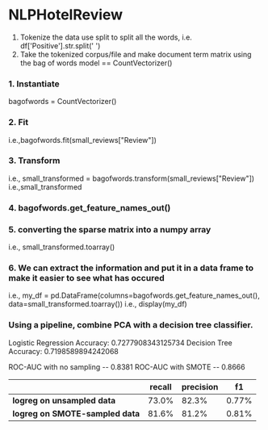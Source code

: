 # NLPHotelReview

1. Tokenize the data
use split to split all the words, i.e. df['Positive'].str.split(' ')
2. Take the tokenized corpus/file and make document term matrix using the bag of words model  == CountVectorizer()

### 1. Instantiate 
bagofwords = CountVectorizer()

### 2. Fit 
i.e.,bagofwords.fit(small_reviews["Review"])

### 3. Transform
i.e., small_transformed = bagofwords.transform(small_reviews["Review"])
 i.e.,small_transformed

### 4. bagofwords.get_feature_names_out()


### 5. converting the sparse matrix into a numpy array
i.e., small_transformed.toarray()

### 6.  We can extract the information and put it in a data frame to make it easier to see what has occured
i.e., my_df = pd.DataFrame(columns=bagofwords.get_feature_names_out(), data=small_transformed.toarray())
 i.e., display(my_df)

### Using a pipeline, combine PCA with a decision tree classifier.

Logistic Regression Accuracy: 0.7277908343125734
Decision Tree Accuracy: 0.7198589894242068

ROC-AUC with no sampling -- 0.8381
ROC-AUC with SMOTE -- 0.8666

| |recall|precision|f1|
|-|------|---------|--|
|**logreg on unsampled data**|73.0%|82.3%|0.77%|
|**logreg on SMOTE-sampled data**|81.6%|81.2%|0.81%|
